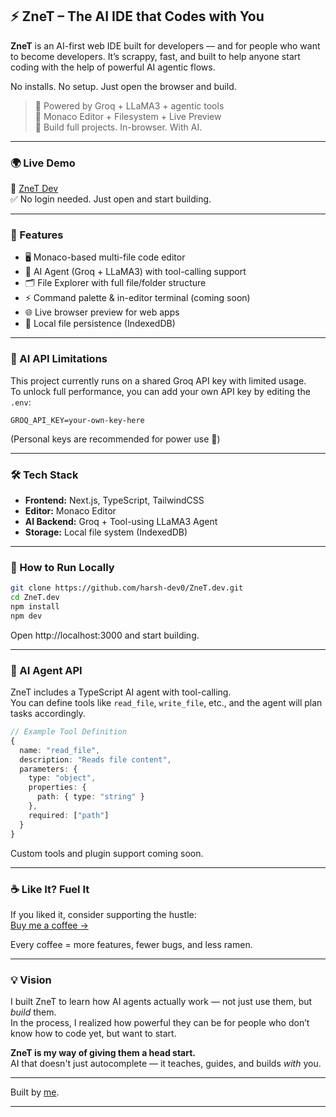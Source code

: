 
## ⚡ ZneT – The AI IDE that Codes with You

**ZneT** is an AI-first web IDE built for developers — and for people who want to become developers.
It’s scrappy, fast, and built to help anyone start coding with the help of powerful AI agentic flows.

No installs. No setup. Just open the browser and build.

> 🧠 Powered by Groq + LLaMA3 + agentic tools  
> 🧰 Monaco Editor + Filesystem + Live Preview  
> 🧬 Build full projects. In-browser. With AI.

---
### 🌍 Live Demo

🔗 [ZneT Dev](https://znetdev.vercel.app/)  
✅ No login needed. Just open and start building.

---

### 🚀 Features

- 🖥️ Monaco-based multi-file code editor  
- 🧠 AI Agent (Groq + LLaMA3) with tool-calling support  
- 🗂️ File Explorer with full file/folder structure  
- ⚡ Command palette & in-editor terminal (coming soon)  
- 🌐 Live browser preview for web apps  
- 💾 Local file persistence (IndexedDB)

---

### 🔐 AI API Limitations

This project currently runs on a shared Groq API key with limited usage.  
To unlock full performance, you can add your own API key by editing the `.env`:

```env
GROQ_API_KEY=your-own-key-here
```

(Personal keys are recommended for power use 🚀)

---

### 🛠️ Tech Stack

- **Frontend:** Next.js, TypeScript, TailwindCSS  
- **Editor:** Monaco Editor  
- **AI Backend:** Groq + Tool-using LLaMA3 Agent  
- **Storage:** Local file system (IndexedDB)

---

### 🧪 How to Run Locally

```bash
git clone https://github.com/harsh-dev0/ZneT.dev.git
cd ZneT.dev
npm install
npm dev
```

Open http://localhost:3000 and start building.

---

### 🧠 AI Agent API

ZneT includes a TypeScript AI agent with tool-calling.  
You can define tools like `read_file`, `write_file`, etc., and the agent will plan tasks accordingly.

```ts
// Example Tool Definition
{
  name: "read_file",
  description: "Reads file content",
  parameters: {
    type: "object",
    properties: {
      path: { type: "string" }
    },
    required: ["path"]
  }
}
```

Custom tools and plugin support coming soon.

---



### ☕ Like It? Fuel It

If you liked it, consider supporting the hustle:  
[Buy me a coffee →](https://www.buymeacoffee.com/itshp7)

Every coffee = more features, fewer bugs, and less ramen.

---

### 💡 Vision

I built ZneT to learn how AI agents actually work — not just use them, but *build* them.  
In the process, I realized how powerful they can be for people who don’t know how to code yet, but want to start.  

**ZneT is my way of giving them a head start.**  
AI that doesn't just autocomplete — it teaches, guides, and builds *with* you.

---

Built by [me](https://twitter.com/itshp7).

---